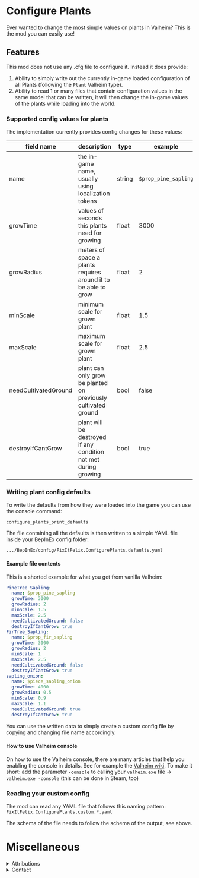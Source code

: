 # Configure Plants

Ever wanted to change the most simple values on plants in Valheim? This is the mod you can easily use!

## Features

This mod does not use any .cfg file to configure it. Instead it does provide:

1. Ability to simply write out the currently in-game loaded configuration of all Plants (following the `Plant` Valheim
   type).
2. Ability to read 1 or many files that contain configuration values in the same model that can be written, it will then
   change the in-game values of the plants while loading into the world.

### Supported config values for plants

The implementation currently provides config changes for these values:

| field name           | description                                                     | type   | example              |
|----------------------|-----------------------------------------------------------------|--------|----------------------|
| name                 | the in-game name, usually using localization tokens             | string | `$prop_pine_sapling` | 
| growTime             | values of seconds this plants need for growing                  | float  | 3000                 |
| growRadius           | meters of space a plants requires around it to be able to grow  | float  | 2                    |
| minScale             | minimum scale for grown plant                                   | float  | 1.5                  |
| maxScale             | maximum scale for grown plant                                   | float  | 2.5                  |
| needCultivatedGround | plant can only grow be planted on previously cultivated ground  | bool   | false                |
| destroyIfCantGrow    | plant will be destroyed if any condition not met during growing | bool   | true                 |

### Writing plant config defaults

To write the defaults from how they were loaded into the game you can use the console command:

```
configure_plants_print_defaults
```

The file containing all the defaults is then written to a simple YAML file inside your BepInEx config folder:
```
.../BepInEx/config/FixItFelix.ConfigurePlants.defaults.yaml
```

#### Example file contents

This is a shorted example for what you get from vanilla Valheim:

```yaml
PineTree_Sapling:
  name: $prop_pine_sapling
  growTime: 3000
  growRadius: 2
  minScale: 1.5
  maxScale: 2.5
  needCultivatedGround: false
  destroyIfCantGrow: true
FirTree_Sapling:
  name: $prop_fir_sapling
  growTime: 3000
  growRadius: 2
  minScale: 1
  maxScale: 2.5
  needCultivatedGround: false
  destroyIfCantGrow: true
sapling_onion:
  name: $piece_sapling_onion
  growTime: 4000
  growRadius: 0.5
  minScale: 0.9
  maxScale: 1.1
  needCultivatedGround: true
  destroyIfCantGrow: true
```

You can use the written data to simply create a custom config file by copying and changing file name accordingly.

#### How to use Valheim console

On how to use the Valheim console, there are many articles that help you enabling the console in details.
See for example the [Valheim wiki](https://valheim.fandom.com/wiki/Console_Commands).
To make it short: add the parameter `-console` to calling your `valheim.exe` file -> `valheim.exe -console` (this can be
done in Steam, too)

### Reading your custom config

The mod can read any YAML file that follows this naming pattern: `FixItFelix.ConfigurePlants.custom.*.yaml`

The schema of the file needs to follow the schema of the output, see above.

# Miscellaneous

<details>
  <summary>Attributions</summary>

* https://valheim.thunderstore.io/package/ValheimModding/Jotunn/
* icon -> https://www.flaticon.com/free-icons/plant

</details>

<details>
  <summary>Contact</summary>

* https://github.com/FelixReuthlinger/ConfigurePlants
* Discord: Flux#0062 (you can find me around some of the Valheim modding discords, too)

</details>
